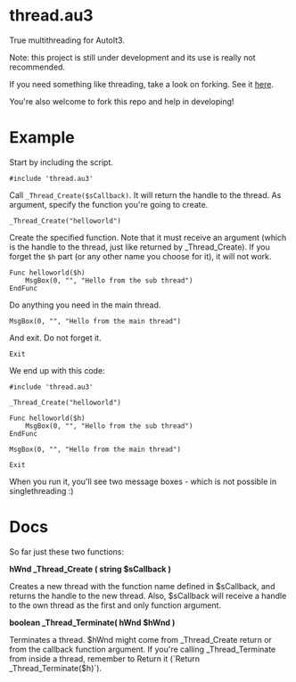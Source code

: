 thread.au3
==========

True multithreading for AutoIt3.

Note: this project is still under development and its use is really not recommended.

If you need something like threading, take a look on forking. See it [here](https://github.com/jesobreira/authread).

You're also welcome to fork this repo and help in developing!

Example
=======

Start by including the script.

```
#include 'thread.au3'
```

Call `_Thread_Create($sCallback)`. It will return the handle to the thread. As argument, specify the function you're going to create.

```
_Thread_Create("helloworld")
```

Create the specified function. Note that it must receive an argument (which is the handle to the thread, just like returned by _Thread_Create). If you forget the `$h` part (or any other name you choose for it), it will not work.

```
Func helloworld($h)
	MsgBox(0, "", "Hello from the sub thread")
EndFunc
```

Do anything you need in the main thread.

```
MsgBox(0, "", "Hello from the main thread")
```

And exit. Do not forget it.

```
Exit
```

We end up with this code:

```
#include 'thread.au3'

_Thread_Create("helloworld")

Func helloworld($h)
	MsgBox(0, "", "Hello from the sub thread")
EndFunc

MsgBox(0, "", "Hello from the main thread")

Exit
```

When you run it, you'll see two message boxes - which is not possible in singlethreading :)

Docs
====

So far just these two functions:

**hWnd _Thread_Create ( string $sCallback )**

Creates a new thread with the function name defined in $sCallback, and returns the handle to the new thread. Also, $sCallback will receive a handle to the own thread as the first and only function argument.

**boolean _Thread_Terminate( hWnd $hWnd )**

Terminates a thread. $hWnd might come from _Thread_Create return or from the callback function argument. If you're calling _Thread_Terminate from inside a thread, remember to Return it (`Return _Thread_Terminate($h)`).